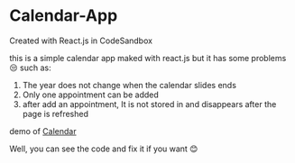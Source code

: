 # Calendar-App

Created with React.js in CodeSandbox

this is a simple calendar app maked with react.js but it has some problems 😒 such as:

1. The year does not change when the calendar slides ends
2. Only one appointment can be added
3. after add an appointment, It is not stored in and disappears after the page is refreshed

demo of <a href="https://nver2.csb.app" >Calendar<a/>

Well, you can see the code and fix it if you want 😊
